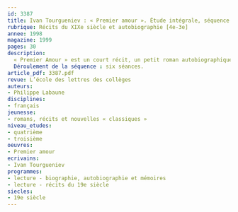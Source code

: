 ```yaml
---
id: 3387
title: Ivan Tourgueniev : « Premier amour ». Étude intégrale, séquence
rubrique: Récits du XIXe siècle et autobiographie [4e-3e]
annee: 1998
magazine: 1999
pages: 30
description: 
  « Premier Amour » est un court récit, un petit roman autobiographique publié en 1860 par Tourgueniev. Raconté par le personnage principal, Vladimir, il propose aux lecteurs un double regard sur les événements, celui de l’adolescent amoureux et celui du narrateur vieillissant. Ce texte, lyrique et énigmatique, permet d’aborder avec des élèves de troisième les problèmes posés par l’autobiographie romanesque, la rhétorique de la passion amoureuse et la dimension implicite du texte littéraire. Cette lecture intégrale sera progressive, méthodique, et ouverte aux multiples significations de ce petit chef-d’œuvre de la littérature russe du XIXe siècle.
  Déroulement de la séquence : six séances.
article_pdf: 3387.pdf
revue: L’école des lettres des collèges
auteurs:
- Philippe Labaune
disciplines:
- français
jeunesse:
- romans, récits et nouvelles « classiques »
niveau_etudes:
- quatrième
- troisième
oeuvres:
- Premier amour
ecrivains:
- Ivan Tourgueniev
programmes:
- lecture - biographie, autobiographie et mémoires
- lecture - récits du 19e siècle
siecles:
- 19e siècle
---
```

